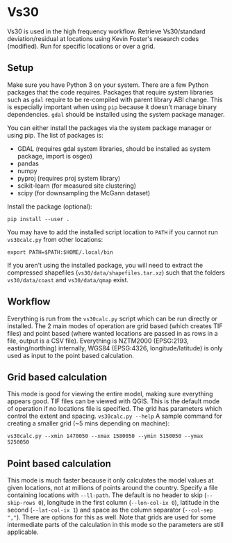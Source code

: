 # Vs30
Vs30 is used in the high frequency workflow.
Retrieve Vs30/standard deviation/residual at locations using Kevin Foster's research codes (modified).
Run for specific locations or over a grid.

## Setup
Make sure you have Python 3 on your system.
There are a few Python packages that the code requires. Packages that require system libraries such as `gdal` require to be re-compiled with parent library ABI change. This is especially important when using `pip` because it doesn't manage binary dependencies. `gdal` should be installed using the system package manager.

You can either install the packages via the system package manager or using pip. The list of packages is:
 * GDAL (requires gdal system libraries, should be installed as system package, import is osgeo)
 * pandas
 * numpy
 * pyproj (requires proj system library)
 * scikit-learn (for measured site clustering)
 * scipy (for downsampling the McGann dataset)

Install the package (optional):
```shell
pip install --user .
```
You may have to add the installed script location to `PATH` if you cannot run `vs30calc.py` from other locations:
```shell
export PATH=$PATH:$HOME/.local/bin
```

If you aren't using the installed package, you will need to extract the compressed shapefiles (`vs30/data/shapefiles.tar.xz`) such that the folders `vs30/data/coast` and `vs30/data/qmap` exist.

## Workflow
Everything is run from the `vs30calc.py` script which can be run directly or installed.
The 2 main modes of operation are grid based (which creates TIF files) and point based (where wanted locations are passed in as rows in a file, output is a CSV file). Everything is NZTM2000 (EPSG:2193, easting/northing) internally, WGS84 (EPSG:4326, longitude/latitude) is only used as input to the point based calculation.

## Grid based calculation
This mode is good for viewing the entire model, making sure everything appears good. TIF files can be viewed with QGIS. This is the default mode of operation if no locations file is specified.
The grid has parameters which control the extent and spacing.
`vs30calc.py --help`
A sample command for creating a smaller grid (~5 mins depending on machine):
```shell
vs30calc.py --xmin 1470050 --xmax 1580050 --ymin 5150050 --ymax 5250050
```

## Point based calculation
This mode is much faster because it only calculates the model values at given locations, not at millions of points around the country.
Specify a file containing locations with `--ll-path`. The default is no header to skip (`--skip-rows 0`), longitude in the first column (`--lon-col-ix 0`), latitude in the second (`--lat-col-ix 1`) and space as the column separator (`--col-sep ","`). There are options for this as well.
Note that grids are used for some intermediate parts of the calculation in this mode so the parameters are still applicable.
